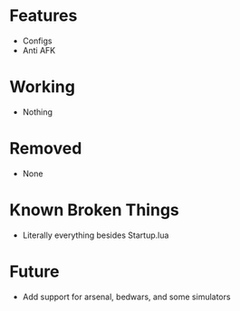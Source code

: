 # Features
* Configs
* Anti AFK

# Working
* Nothing

# Removed 
- None

# Known Broken Things
* Literally everything besides Startup.lua

# Future
* Add support for arsenal, bedwars, and some simulators